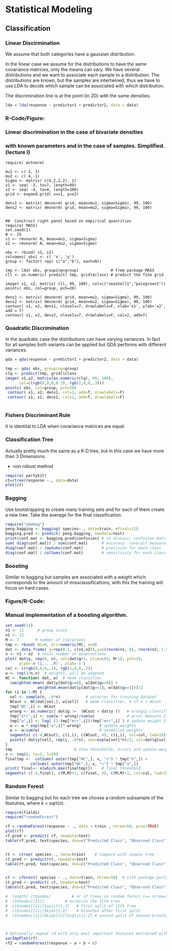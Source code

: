 
# Statistical Modeling

## Classification

### Linear Discirmination


We assume that both categories have a gaussian distribution.

In the linear case we assume for the distributions to have the same covariance matrices, only the means can vary. We have several distributions and we want to associate each sample to a distribution. The distributions are known, but the samples are intertwined, thus we have to use LDA to decide which sample can be associated with which distribution.

The discrimination line is at the point (in 2D) with the same densities.

```R
lda = lda(response ~ predictor1 + predictor2, data = data)

```

### R-Code/Figure:
### Linear discrimination in the case of bivariate densities 
### with known parameters and in the case of samples. Simplified. (lecture I)
```{r}
require( mvtnorm)

mu1 <- c( 2, 1)
mu2 <- c( 4,-1)
Sigma <- matrix( c(6,2,2,2), 2) 
x1 <- seq( -3, to=7, length=99)
x2 <- seq( -4, to=4, length=100)
grid <- expand.grid( x=x1, y=x2)  

dens1 <- matrix( dmvnorm( grid, mean=mu1, sigma=Sigma), 99, 100)
dens2 <- matrix( dmvnorm( grid, mean=mu2, sigma=Sigma), 99, 100)


##  Construct right panel based on empirical quantities
require( MASS)
set.seed(1)
N <- 25
s1 <- rmvnorm( N, mean=mu1, sigma=Sigma)
s2 <- rmvnorm( N, mean=mu2, sigma=Sigma)

obs <- rbind( s1, s2)
colnames( obs) <- c( 'x', 'y')
group <- factor( rep( c("a","b"), each=N))

tmp <- lda( obs, grouping=group)              # from package MASS
cll <- as.numeric( predict( tmp, grid)$class) # predict the fine grid

image( x1, x2, matrix( cll, 99, 100), col=c("seashell1","palegreen1"))
points( obs, col=group, pch=20)

dens1 <- matrix( dmvnorm( grid, mean=mu1, sigma=Sigma), 99, 100)
dens2 <- matrix( dmvnorm( grid, mean=mu2, sigma=Sigma), 99, 100)
contour( x1, x2, dens1, nlevels=7, drawlabels=F, xlab='x1', ylab='x2', add = T)
contour( x1, x2, dens2, nlevels=7, drawlabels=F, col=2, add=T)

```

### Quadratic Discrimination

In the quadratic case the distributions can have varying variances. In fact for all samples both variants can be applied but QDA performs with different variances.

```R
qda = qda(response ~ predictor1 + predictor2, data = data)

```

```R
tmp <- qda( obs, grouping=group)
clq <- predict(tmp, grid)$class
image( x1,x2, matrix(as.numeric(clq), 99, 100), 
      col=c(rgb(0,0,0,0.2), rgb(1,0,0,.3)))
points( obs, col=group, pch=20)
 contour( x1, x2, dens1, col=1, add=T, drawlabels=F)
 contour( x1, x2, dens2, col=2, add=T, drawlabels=F)
 
```

### Fishers Discriminant Rule

It is identital to LDA when covariance matrices are equal.

### Classification Tree

Actually pretty much the same as a K-D tree, but in this case we have more than 3 Dimensions.

- non robust method


```R
require( partykit) 
ct=ctree(response ~., data=data)
plot(ct)
```

### Bagging

Use bootstrapping to create many training sets and for each of them create a new tree. Take the average for the final classification.

```R
require("adabag")
peng.bagging <- bagging( species~., data=train, mfinal=11)
bagging.pred <- predict( peng.bagging, newdata=test)
print(conf.mat <- bagging.pred$confusion) # to discuss: confusion matrix
sum( diag(conf.mat)) / sum(conf.mat)      # accuracy  (overall measure)
diag(conf.mat) / rowSums(conf.mat)        # precision for each class
diag(conf.mat) / colSums(conf.mat)        # sensitivity for each class
```



### Boosting 

Similar to bagging but samples are associated with a weight which corresponds to the amount of missclassifications, with this the training will focus on hard cases.

### Figure/R-Code:
### Manual implementation of a boosting algorithm.

```R
set.seed(14)
n1 <- 12      # group sizes
n2 <- 12
M <- 7       # number of iterations
tmp <- rbind( WC=0, err=numeric(M), a=0)
dat <- data.frame( g=rep(0:1, c(n1,n2)),y=c(rnorm(n1, 0), rnorm(n2, 1.5)))
n <- n1 + n2  # total number of observations
plot( dat$y, rep(0, n), col=dat$g+1, ylim=c(0, M+1), pch=19,
      ylab='m (1,...,M)', xlab='x')
col <- c(rgb(0,0,0,.2), rgb(1,0,0,.3))
w <- rep(1/n,n)  # weights, will be adapted
WC <- function( dat, w)  # weak classifier
  (weighted.mean( dat$y[dat$g==0], w[dat$g==0]) + 
              weighted.mean(dat$y[dat$g==1], w[dat$g==1]))/2
for (i in 1:M) {
  sel <- sample(n, .8*n)           # selector for training dataset
  WCout <- WC(dat[sel,], w[sel])   # weak classifier. 0 if x < WCout
  tmp["WC",i] <- WCout
  wrong <- as.numeric( dat$g !=  (WCout < dat$y ))   # wrongly classified
  tmp["err",i] <- sum(w * wrong)/sum(w)              # error measure 2.
  tmp["a",i] <- log( (1-tmp["err",i])/tmp["err",i] ) # update weight 3.
  w <- w * exp(tmp["a",i]* wrong)        # update weights       
  w <- w/sum(w)                          # normalize weights
  segments( c(-4,WCout), c(i,i), c(WCout, 4), c(i,i), col=col, lwd=10)
  points( dat$y[sel], rep(i, .8*n), cex=exp(w[sel]*n)/3, col=dat$g[sel]+1)
}
tmp                           # show thresholds, errors and update-weights
x <- seq(0, to=2, l=50)
finaltmp <-  colSums( outer(tmp["WC",], x, "<") * tmp["a",]) >
           colSums( outer(tmp["WC",], x, ">") * tmp["a",]) 
print( final<- x[which.max(finaltmp)])    # final threshold
segments( c(-4,final), c(M,M)+1, c(final, 4), c(M,M)+1, col=col, lwd=15)
```




### Random Forest

Similar to bagging but for each tree we choose a random subsample of the featutres, where k = sqrt(n).

```R
require(fields)
require("randomForest")

rf = randomForest(response ~ ., data = train , ntree=50, prox=TRUE)
plot(rf)
rf.pred <- predict( rf, newdata=test)
table(rf.pred, test$species, dnn=c("Predicted Class", "Observed Class"))


rt <- ctree( species~., data=train)    # Compare with simple tree
rt.pred <- predict(rt, newdata=test)
table(rt.pred, test$species, dnn=c("Predicted Class", "Observed Class"))


ct <- cforest( species ~ ., data=train, ntree=50)  # with package partykit
ct.pred <- predict( ct, newdata=test)
table(ct.pred, test$species, dnn=c("Predicted Class", "Observed Class"))

#  length( ct$nodes)         # nr of trees in random forest (== ntree=50)
#  ct$nodes[[11]]         # accessin the 11th tree
#  ct$nodes[[11]]$split[1:2]   # first split of 11th tree
#  ct$nodes[[11]]$kids[1:2]    # branches after first split
#  ct$nodes[[11]]$kids[[2]]$split[1:2] # second split of second branch, etc



# Optionally repeat rd with only most important features extracted with
varImpPlot(rf)
rf2 = randomForest(response ~ a + b + c)

```
